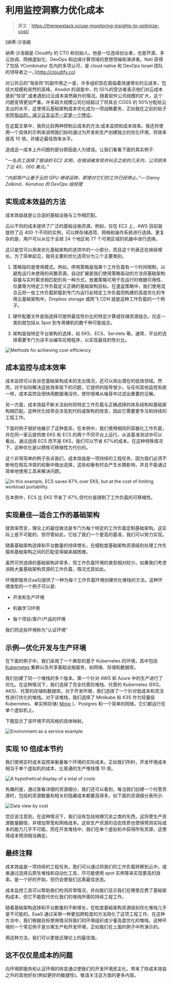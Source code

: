 # 利用监控洞察力优化成本

> 原文：<https://thenewstack.io/use-monitoring-insights-to-optimize-cost/>

[](http://cloudify.co)

 [纳蒂·沙洛姆

纳蒂·沙洛姆是 Cloudify 的 CTO 和创始人。他是一位连续创业者，也是开源、多云协调、网络虚拟化、DevOps 和边缘计算领域的思想领袖和演讲者。Nati 获得了包括 YCombinator 在内的多项认可，是 cloud native 和 DevOps Israel 团队的领导者之一。](http://cloudify.co) [](http://cloudify.co)

对公共云的“淘金热”的副作用之一是，许多组织现在面临着快速增长的云成本，包括大规模和突然的高峰。Anodot 的调查中，约 55%的受访者表示他们对云成本感到“惊讶”,或者遇到过云成本突然飙升的情况。随着软件公司规模的扩大，这个问题变得更加严重。许多超大规模公司已经超过了将其总 COGS 的 50%分配给云支出的水平，这使得云基础架构成本优化成为一项战略要务，正如我在之前的帖子[中所指出的，减少云支出不一定是一个悖论](https://thenewstack.io/reducing-cloud-spend-need-not-be-a-paradox/)。

在这篇文章中，我将比较两种控制云成本的方法:成本监控和成本效率。我还将使用一个具体的示例来说明我们如何通过为开发和生产创建独立的优化环境，将效率提高 10 倍，并接近最佳效率水平。

造成这一成本上升问题的部分原因是人为错误。让我们看看下面的真实例子:

*“一名员工选择了错误的 EC2 实例，在错误被发现并纠正之前的几天内，公司损失了近 40，000 美元。”*

*“内部用户让基于云的 GPU 继续运转，即使对它们的工作已经停止。”— Danny Zalkind，Kenshoo 的 DevOps 组经理*

## 实现成本效益的方法

成本效益就是让合适的基础设施与工作相匹配。

云以不同的成本提供了广泛的基础设施资源。例如，仅在 EC2 上，AWS 目前就提供了近 400 个不同的实例，可以跨存储选项、网络和操作系统进行选择。更复杂的是，用户可以从位于全球 24 个地区和 77 个可用区域的机器中进行选择。

这只是您可以用来优化基础架构的选项中的一小部分，而且这个列表还在继续增长。为了简单起见，我将主要的优化选项分为三个主要类别。

1.  策略指的是使用模式。例如，停用策略是指某个工作负载有一个时间限制，以避免运行未使用的闲置资源。自动扩展是我们使用策略驱动的方法将基础架构容量与实时需求相匹配的另一种方式。放置策略可用于在运行时根据可用性、位置等为特定工作负载定义正确的基础架构目标。在遣返策略中，我们使用混合云将一些工作负载卸载到专门为运行此特定工作负载而构建的高度优化的专用云基础架构中。Dropbox storage 或网飞 CDN 就是这种工作负载的一个例子。

2.  硬件配置文件是指选择可提供最佳性价比的特定计算或存储资源组合。仅这一类别就包括从 Spot 到专用裸机的数千种可能组合。

3.  架构是指特定平台架构的选择，如 EKS、ECS、Servlets 等。通常，平台的选择需要专门为该平台编写应用程序，以实现最佳的性价比。

![Methods for achieving cost-efficiency](img/859136a30cbb79c32511cdd3b137ec07.png)

## 成本监控与成本效率

成本监控可以告诉您基础架构成本的支出情况，还可以突出潜在的低效领域。然而，对于如何解决这些效率低下的问题，它提供的指导很少。与任何其他监控系统一样，成本监控会很快用数据淹没你，使你很难从噪音中过滤出重要的见解。

另一方面，成本效益不断关注如何将特定工作负载与正确选择的体系结构和基础架构相匹配。这种优化经常会涉及到代码或架构的改变，因此它需要更专注和持续的工程工作。

下面的例子很好地展示了这种差异。在本例中，我们使用相同的容器化工作负载，并在同一家云提供商 EKS 和 ECS 的两个不同平台上运行。从该基准测试中可以看出，通过选择 ECS 而不是 EKS，我们可以节省 67%的成本。在这种特殊情况下，这种优化是以牺牲可移植性为代价的。

这个非常简单的例子告诉我们，成本效益是一项持续的工程任务，因为我们必须不断地在相互冲突的权衡中做出选择，这些权衡有时会产生长期影响，并且不能通过简单地使用工具来解决问题。

![ In this example, ECS saves 67% over EKS, but at the cost of limiting workload portability.](img/43a02b11911876d11d35d12829bf135c.png)

在本例中，ECS 比 EKS 节省了 67%,但代价是限制了工作负载的可移植性。

## 实现最佳—适合工作的基础架构

就效率而言，理论上的最佳做法是专门为每个特定的工作负载定制基础架构。这实际上是不可能的，但尽管如此，它给了我们一个更高的基准，我们可以努力实现。

随着基础架构选择和平台数量的持续增长，在细粒度基础架构资源级别处理工作负载和基础架构之间的匹配变得越来越困难。

虽然可供选择的基础架构非常多，但工作负载环境的类型相对较少。如果我们考虑消耗大量基础架构资源的工作负载，情况尤其如此。

环境即服务(EaaS)提供了一种为每个工作负载环境创建优化堆栈的方法。这种环境类型的一个例子可以是:

*   开发和生产环境

*   机器学习环境

*   每个项目/客户/产品的环境

我们将这些环境称为“认证环境”

## 示例—优化开发与生产环境

在下面的例子中，我们采用了一个典型的基于 Kubernetes 的环境，其中包括 [Kubernetes](https://thenewstack.io/category/kubernetes/) 集群以及共享基础设施服务，如网络、存储和数据库。

我们创建了同一个堆栈的多个版本。第一个针对 AWS 和 Azure 中的生产进行了优化。在这种情况下，我们选择了完全托管的堆栈、托管的 Kubernetes (EKS，AKS)、托管的存储和数据库。对于开发环境，我们选择了一个针对低成本和灵活性进行优化的堆栈。对于该堆栈，我们选择了 Minikube 和 K3S 作为轻量级 Kubernetes、单实例存储( [Minio](https://min.io/?utm_content=inline-mention) )、Postgres 和一个简单的网络，它们都运行在单个虚拟机上。

下图显示了该环境不同风格的具体映射。

![Environment as a service example](img/c387b4365591dd100057aa46f20f00d1.png)

## 实现 10 倍成本节约

我们使用实时成本监控来衡量每个环境的实际成本。正如我们所料，开发环境成本相当于单个虚拟机的成本，比普通的生产堆栈慢 10 倍。

![A hypothetical display of a total of costs](img/43d5f5ade0b2bffb2522ea5a323c767a.png)

有趣的是，通过查看详细的资源细分，我们还可以看到，每当我们创建一个托管资源时，包括的资源数量和相关的隐藏成本都要高得多，如下面的资源细分表所示:

![Data view by cost](img/aca7e6d5b165040a20196c0651e17ab9.png)

您应该注意到，在这种情况下，我们没有包括地理冗余之类的东西，这将使生产资源数量翻倍，并增加带宽和网络成本。这些生产资源的动态性质也使得预测实际成本的能力几乎不可能，而在开发堆栈中，我们在单个虚拟机中获得所有资源，这使得成本预测相当确定。

## 最终注释

成本效益是一项持续的工程任务。我们可以通过将我们的工作负载转移到云中，或者通过选择云原生堆栈和自动化工具，尽可能使用 spot 实例等来实现更高的效率。是一个好的开始，但仍会使我们远离最佳状态。

成本监控工具可以帮助我们检测异常情况，并向我们显示我们在哪里花费了基础架构成本，但它不能取代优化我们的堆栈所需的持续工程工作。

随着基础架构选择和平台数量的不断增长，在粒度基础架构资源级别优化堆栈几乎是不可能的。EaaS 通过采用一种更加跨粒度的方法简化了这项工程工作，在这种方法中，我们根据目标使用情况将我们的环境组织成少量高度优化的堆栈。这种环境的一个常见例子是分离生产和开发环境，正如我们在上面的例子中所演示的。

用这种方法，我们可以更接近理论上的最佳值。

## 这不仅仅是成本的问题

向环境即服务和认证环境的转变通过使我们的开发环境民主化，带来了除成本效益之外的其他好处(例如更好的敏捷性)。敬请关注这方面的更多内容。

<svg xmlns:xlink="http://www.w3.org/1999/xlink" viewBox="0 0 68 31" version="1.1"><title>Group</title> <desc>Created with Sketch.</desc></svg>